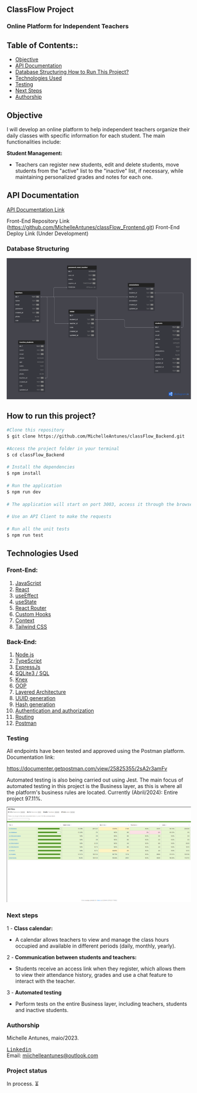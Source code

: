 ## ClassFlow Project

### Online Platform for Independent Teachers

## Table of Contents::

- <a href="#Objective"> Objective </a>
- <a href="#API Documentation"> API Documentation </a>
- <a href="#Database Structuring "> Database Structuring </a>
  <a href="#How to Run This Project?"> How to Run This Project? </a>
- <a href="#Technologies Used"> Technologies Used </a>
- <a href="#Testing"> Testing </a>
- <a href="# Next Steps"> Next Steps </a>
- <a href="#Authorship"> Authorship </a>

## Objective

I will develop an online platform to help independent teachers organize their daily classes with specific information for each student. The main functionalities include:

**Student Management:**

- Teachers can register new students, edit and delete students, move students from the "active" list to the "inactive" list, if necessary, while maintaining personalized grades and notes for each one.

## API Documentation

[API Documentation Link](https://documenter.getpostman.com/view/25825355/2sA2r3amFv)

Front-End Repository Link (https://github.com/MichelleAntunes/classFlow_Frontend.git)
Front-End Deploy Link (Under Development)

### Database Structuring

![ClassFlow Back-End Diagram](./src/img/diagram.png)

## How to run this project?

```bash
#Clone this repository
$ git clone https://github.com/MichelleAntunes/classFlow_Backend.git

#Access the project folder in your terminal
$ cd classFlow_Backend

# Install the dependencies
$ npm install

# Run the application
$ npm run dev

# The application will start on port 3003, access it through the browser: http://localhost:3003

# Use an API Client to make the requests

# Run all the unit tests
$ npm run test
```

## Technologies Used

### Front-End:

1. [JavaScript](https://www.javascript.com/)
2. [React](https://react.dev/)
3. [useEffect](https://legacy.reactjs.org/docs/hooks-effect.html)
4. [useState](https://legacy.reactjs.org/docs/hooks-state.html)
5. [React Router](https://reactrouter.com/en/main)
6. [Custom Hooks](https://legacy.reactjs.org/docs/hooks-custom.html)
7. [Context](https://legacy.reactjs.org/docs/context.html)
8. [Tailwind CSS](https://tailwindcss.com/)

### Back-End:

1. [Node.js](https://nodejs.org/en)
2. [TypeScript](https://www.typescriptlang.org/)
3. [ExpressJs](https://expressjs.com/)
4. [SQLite3 / SQL](https://sqlite.org/index.html)
5. [Knex](https://knexjs.org/)
6. [OOP](https://pt.wikipedia.org/wiki/Programa%C3%A7%C3%A3o_orientada_a_objetos)
7. [Layered Architecture](https://pt.wikipedia.org/wiki/Arquitetura_multicamada)
8. [UUID generation](https://pt.wikipedia.org/wiki/Identificador_%C3%BAnico_universal)
9. [Hash generation](https://pt.wikipedia.org/wiki/Fun%C3%A7%C3%A3o_hash_criptogr%C3%A1fica)
10. [Authentication and authorization](https://pt.wikipedia.org/wiki/Autoriza%C3%A7%C3%A3o)
11. [Routing](https://acervolima.com/roteamento-em-node-js/)
12. [Postman](https://www.postman.com/)

### Testing

All endpoints have been tested and approved using the Postman platform. Documentation link:

https://documenter.getpostman.com/view/25825355/2sA2r3amFv

Automated testing is also being carried out using Jest.
The main focus of automated testing in this project is the Business layer, as this is where all the platform's business rules are located.
Currently (Abril/2024): Entire project 97.11%.

![ClassFlow Back-End Test-Jest](./src/img/testJest.png)

### Next steps

1 - **Class calendar:**

- A calendar allows teachers to view and manage the class hours occupied and available in different periods (daily, monthly, yearly).

2 - **Communication between students and teachers:**

- Students receive an access link when they register, which allows them to view their attendance history, grades and use a chat feature to interact with the teacher.

3 - **Automated testing**

- Perform tests on the entire Business layer, including teachers, students and inactive students.

### Authorship

Michelle Antunes, maio/2023.
<br>

<kbd>[Linkedin](www.linkedin.com/in/michelle-antunes-868b24156)</kbd>
<br>
Email: miichelleantunes@outlook.com

### Project status

In process. ⏳
